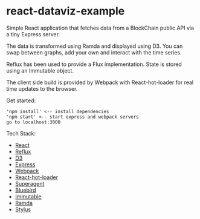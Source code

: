 # react-dataviz-example

Simple React application that fetches data from a BlockChain public API via a tiny Express server.

The data is transformed using Ramda and displayed using D3. You can swap between graphs, add your own and interact with the time series.

Reflux has been used to provide a Flux implementation. State is stored using an Immutable object.

The client side build is provided by Webpack with React-hot-loader for real time updates to the browser.

Get started:

	'npm install' <-- install dependencies
	'npm start' <-- start express and webpack servers
	go to localhost:3000

Tech Stack:
- [React](http://facebook.github.io/react/)
- [Reflux](https://github.com/spoike/refluxjs)
- [D3](http://d3js.org/)
- [Express](http://expressjs.com/)
- [Webpack](http://webpack.github.io/)
- [React-hot-loader](https://github.com/gaearon/react-hot-loader)
- [Superagent](http://visionmedia.github.io/superagent/)
- [Bluebird](https://github.com/petkaantonov/bluebird)
- [Immutable](https://github.com/facebook/immutable-js)
- [Ramda](http://ramdajs.com/)
- [Stylus](http://learnboost.github.io/stylus/)

